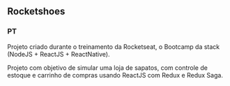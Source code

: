 ## Rocketshoes

### PT

Projeto criado durante o treinamento da Rocketseat, o Bootcamp da stack (NodeJS + ReactJS + ReactNative).

Projeto com objetivo de simular uma loja de sapatos, com controle de estoque e carrinho de compras usando ReactJS com Redux e Redux Saga.
